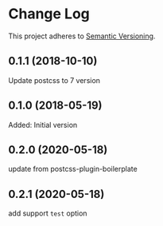 # Change Log
This project adheres to [Semantic Versioning](http://semver.org/).

## 0.1.1 (2018-10-10)

Update postcss to 7 version

## 0.1.0 (2018-05-19)

Added: Initial version

## 0.2.0 (2020-05-18)

update from postcss-plugin-boilerplate

## 0.2.1 (2020-05-18)

add support `test` option

